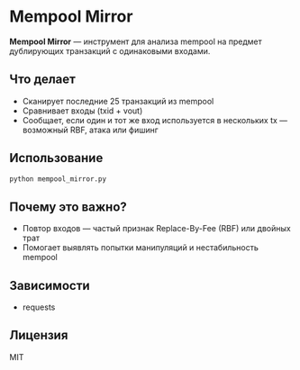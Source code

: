# Mempool Mirror

**Mempool Mirror** — инструмент для анализа mempool на предмет дублирующих транзакций с одинаковыми входами.

## Что делает

- Сканирует последние 25 транзакций из mempool
- Сравнивает входы (txid + vout)
- Сообщает, если один и тот же вход используется в нескольких tx — возможный RBF, атака или фишинг

## Использование

```bash
python mempool_mirror.py
```

## Почему это важно?

- Повтор входов — частый признак Replace-By-Fee (RBF) или двойных трат
- Помогает выявлять попытки манипуляций и нестабильность mempool

## Зависимости

- requests

## Лицензия

MIT
